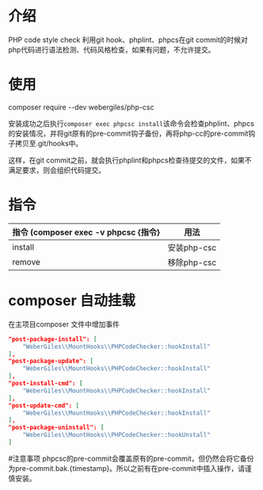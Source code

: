 # 介绍

PHP code style check 利用git hook、phplint、phpcs在git commit的时候对php代码进行语法检测、代码风格检查，如果有问题，不允许提交。

# 使用
composer require --dev webergiles/php-csc

安装成功之后执行`composer exec phpcsc install`该命令会检查phplint、phpcs的安装情况，并将git原有的pre-commit钩子备份，再将php-cc的pre-commit钩子拷贝至.git/hooks中。

这样，在git commit之前，就会执行phplint和phpcs检查待提交的文件，如果不满足要求，则会组织代码提交。

# 指令

指令 (composer exec -v phpcsc {指令} | 用法
--- | --- |
install |	安装php-csc
remove  |	移除php-csc

# composer 自动挂载
在主项目composer 文件中增加事件
```json
"post-package-install": [
    "WeberGiles\\MountHooks\\PHPCodeChecker::hookInstall"
],
"post-package-update": [
    "WeberGiles\\MountHooks\\PHPCodeChecker::hookInstall"
],
"post-install-cmd": [
    "WeberGiles\\MountHooks\\PHPCodeChecker::hookInstall"
],
"post-update-cmd": [
    "WeberGiles\\MountHooks\\PHPCodeChecker::hookInstall"
],
"post-package-uninstall": [
    "WeberGiles\\MountHooks\\PHPCodeChecker::hookUnstall"
]

```

#注意事项
phpcsc的pre-commit会覆盖原有的pre-commit，但仍然会将它备份为pre-commit.bak.{timestamp}。所以之前有在pre-commit中插入操作，请谨慎安装。
